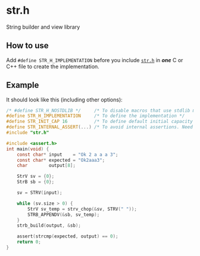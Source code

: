 # str.h
String builder and view library

## How to use

Add `#define STR_H_IMPLEMENTATION` before you include [`str.h`](str.h) in _**one**_ C or C++ file to create the implementation.

## Example

It should look like this (including other options):
```C
/* #define STR_H_NOSTDLIB */     /* To disable macros that use stdlib malloc/free */
#define STR_H_IMPLEMENTATION     /* To define the implementation */
#define STR_INIT_CAP 16          /* To define default initial capacity of StrB. Need STR_H_IMPLEMENTATION */
#define STR_INTERNAL_ASSERT(...) /* To avoid internal assertions. Need STR_H_IMPLEMENTATION */
#include "str.h"

#include <assert.h>
int main(void) {
    const char* input    = "Ok 2 a a a 3";
    const char* expected = "Ok2aaa3";
    char        output[8];

    StrV sv = {0};
    StrB sb = {0};

    sv = STRV(input);

    while (sv.size > 0) {
        StrV sv_temp = strv_chop(&sv, STRV(" "));
        STRB_APPENDV(&sb, sv_temp);
    }
    strb_build(output, &sb);

    assert(strcmp(expected, output) == 0);
    return 0;
}
```
